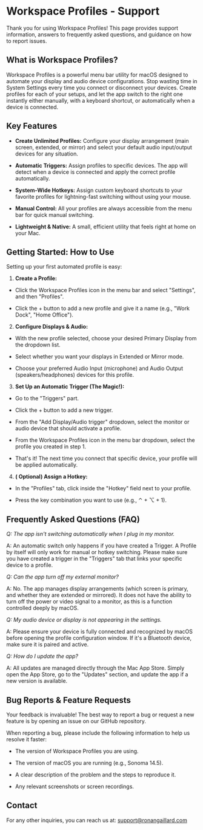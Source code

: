 # Workspace Profiles - Support

Thank you for using Workspace Profiles! This page provides support information, answers to frequently asked questions, and guidance on how to report issues.

## What is Workspace Profiles?

Workspace Profiles is a powerful menu bar utility for macOS designed to automate your display and audio device configurations. Stop wasting time in System Settings every time you connect or disconnect your devices. Create profiles for each of your setups, and let the app switch to the right one instantly either manually, with a keyboard shortcut, or automatically when a device is connected.

## Key Features

* **Create Unlimited Profiles:** Configure your display arrangement (main screen, extended, or mirror) and select your default audio input/output devices for any situation.

* **Automatic Triggers:** Assign profiles to specific devices. The app will detect when a device is connected and apply the correct profile automatically.

* **System-Wide Hotkeys:** Assign custom keyboard shortcuts to your favorite profiles for lightning-fast switching without using your mouse.

* **Manual Control:** All your profiles are always accessible from the menu bar for quick manual switching.

* **Lightweight & Native:** A small, efficient utility that feels right at home on your Mac.


## Getting Started: How to Use

Setting up your first automated profile is easy:

1. **Create a Profile:**

* Click the Workspace Profiles icon in the menu bar and select "Settings", and then "Profiles".

* Click the + button to add a new profile and give it a name (e.g., "Work Dock", "Home Office").

2. **Configure Displays & Audio:**

* With the new profile selected, choose your desired Primary Display from the dropdown list.

* Select whether you want your displays in Extended or Mirror mode.

* Choose your preferred Audio Input (microphone) and Audio Output (speakers/headphones) devices for this profile.

3. **Set Up an Automatic Trigger (The Magic!):**

* Go to the "Triggers" part.

* Click the + button to add a new trigger.

* From the "Add Display/Audio trigger" dropdown, select the monitor or audio device that should activate a profile.

* From the Workspace Profiles icon in the menu bar dropdown, select the profile you created in step 1.

* That's it! The next time you connect that specific device, your profile will be applied automatically.

4. **( Optional) Assign a Hotkey:**

* In the "Profiles" tab, click inside the "Hotkey" field next to your profile.

* Press the key combination you want to use (e.g., ⌃ + ⌥ + 1).

## Frequently Asked Questions (FAQ)

*Q: The app isn't switching automatically when I plug in my monitor.*

A: An automatic switch only happens if you have created a Trigger. A Profile by itself will only work for manual or hotkey switching. Please make sure you have created a trigger in the "Triggers" tab that links your specific device to a profile.

*Q: Can the app turn off my external monitor?*

A: No. The app manages display arrangements (which screen is primary, and whether they are extended or mirrored). It does not have the ability to turn off the power or video signal to a monitor, as this is a function controlled deeply by macOS.

*Q: My audio device or display is not appearing in the settings.*

A: Please ensure your device is fully connected and recognized by macOS before opening the profile configuration window. If it's a Bluetooth device, make sure it is paired and active.

*Q: How do I update the app?*

A: All updates are managed directly through the Mac App Store. Simply open the App Store, go to the "Updates" section, and update the app if a new version is available.

## Bug Reports & Feature Requests

Your feedback is invaluable! The best way to report a bug or request a new feature is by opening an issue on our GitHub repository.

When reporting a bug, please include the following information to help us resolve it faster:

* The version of Workspace Profiles you are using.

* The version of macOS you are running (e.g., Sonoma 14.5).

* A clear description of the problem and the steps to reproduce it.

* Any relevant screenshots or screen recordings.

## Contact

For any other inquiries, you can reach us at: support@ronangaillard.com
